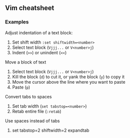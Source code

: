 ## Vim cheatsheet

### Examples

Adjust indentation of a text block:

1. Set shift width `:set shiftwidth=<number>`
1. Select text block (`Vjjj...` or `V<number>j`)
1. Indent (`>>`) or unindent (`<<`)

Move a block of text

1. Select text block (`Vjjj...` or `V<number>j`)
1. Kill the block (`d`) to cut it, or yank the block (`y`) to copy it
1. Move the cursor above the line where you want to paste
1. Paste (`p`)

Convert tabs to spaces

1. Set tab width (`set tabstop=<number>`)
1. Retab entire file (`:retab`)

Use spaces instead of tabs

1. set tabstop=2 shiftwidth=2 expandtab

